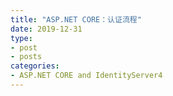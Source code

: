 ```yaml
---
title: "ASP.NET CORE：认证流程"
date: 2019-12-31
type:
- post
- posts
categories:
- ASP.NET CORE and IdentityServer4
---
```


